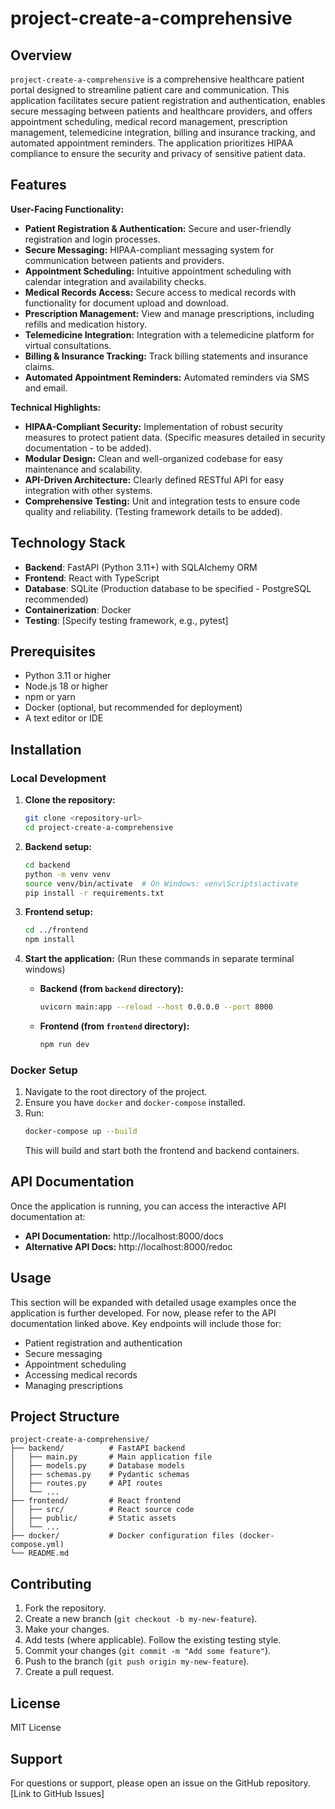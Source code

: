 # project-create-a-comprehensive

## Overview

`project-create-a-comprehensive` is a comprehensive healthcare patient portal designed to streamline patient care and communication.  This application facilitates secure patient registration and authentication, enables secure messaging between patients and healthcare providers, and offers appointment scheduling, medical record management, prescription management, telemedicine integration, billing and insurance tracking, and automated appointment reminders.  The application prioritizes HIPAA compliance to ensure the security and privacy of sensitive patient data.

## Features

**User-Facing Functionality:**

* **Patient Registration & Authentication:** Secure and user-friendly registration and login processes.
* **Secure Messaging:** HIPAA-compliant messaging system for communication between patients and providers.
* **Appointment Scheduling:**  Intuitive appointment scheduling with calendar integration and availability checks.
* **Medical Records Access:** Secure access to medical records with functionality for document upload and download.
* **Prescription Management:**  View and manage prescriptions, including refills and medication history.
* **Telemedicine Integration:**  Integration with a telemedicine platform for virtual consultations.
* **Billing & Insurance Tracking:**  Track billing statements and insurance claims.
* **Automated Appointment Reminders:**  Automated reminders via SMS and email.

**Technical Highlights:**

* **HIPAA-Compliant Security:**  Implementation of robust security measures to protect patient data.  (Specific measures detailed in security documentation - to be added).
* **Modular Design:**  Clean and well-organized codebase for easy maintenance and scalability.
* **API-Driven Architecture:**  Clearly defined RESTful API for easy integration with other systems.
* **Comprehensive Testing:**  Unit and integration tests to ensure code quality and reliability. (Testing framework details to be added).


## Technology Stack

* **Backend**: FastAPI (Python 3.11+) with SQLAlchemy ORM
* **Frontend**: React with TypeScript
* **Database**: SQLite (Production database to be specified - PostgreSQL recommended)
* **Containerization**: Docker
* **Testing**: [Specify testing framework, e.g., pytest]


## Prerequisites

* Python 3.11 or higher
* Node.js 18 or higher
* npm or yarn
* Docker (optional, but recommended for deployment)
* A text editor or IDE


## Installation

### Local Development

1. **Clone the repository:**
   ```bash
   git clone <repository-url>
   cd project-create-a-comprehensive
   ```

2. **Backend setup:**
   ```bash
   cd backend
   python -m venv venv
   source venv/bin/activate  # On Windows: venv\Scripts\activate
   pip install -r requirements.txt
   ```

3. **Frontend setup:**
   ```bash
   cd ../frontend
   npm install
   ```

4. **Start the application:**  (Run these commands in separate terminal windows)
   * **Backend (from `backend` directory):**
     ```bash
     uvicorn main:app --reload --host 0.0.0.0 --port 8000
     ```
   * **Frontend (from `frontend` directory):**
     ```bash
     npm run dev
     ```


### Docker Setup

1.  Navigate to the root directory of the project.
2.  Ensure you have `docker` and `docker-compose` installed.
3.  Run:
    ```bash
    docker-compose up --build
    ```
    This will build and start both the frontend and backend containers.


## API Documentation

Once the application is running, you can access the interactive API documentation at:

* **API Documentation:** http://localhost:8000/docs
* **Alternative API Docs:** http://localhost:8000/redoc


## Usage

This section will be expanded with detailed usage examples once the application is further developed.  For now, please refer to the API documentation linked above.  Key endpoints will include those for:

* Patient registration and authentication
* Secure messaging
* Appointment scheduling
* Accessing medical records
* Managing prescriptions


## Project Structure

```
project-create-a-comprehensive/
├── backend/          # FastAPI backend
│   ├── main.py       # Main application file
│   ├── models.py     # Database models
│   ├── schemas.py    # Pydantic schemas
│   ├── routes.py     # API routes
│   └── ...
├── frontend/         # React frontend
│   ├── src/          # React source code
│   ├── public/       # Static assets
│   └── ...
├── docker/           # Docker configuration files (docker-compose.yml)
└── README.md
```


## Contributing

1. Fork the repository.
2. Create a new branch (`git checkout -b my-new-feature`).
3. Make your changes.
4. Add tests (where applicable).  Follow the existing testing style.
5. Commit your changes (`git commit -m "Add some feature"`).
6. Push to the branch (`git push origin my-new-feature`).
7. Create a pull request.


## License

MIT License


## Support

For questions or support, please open an issue on the GitHub repository.  [Link to GitHub Issues]
